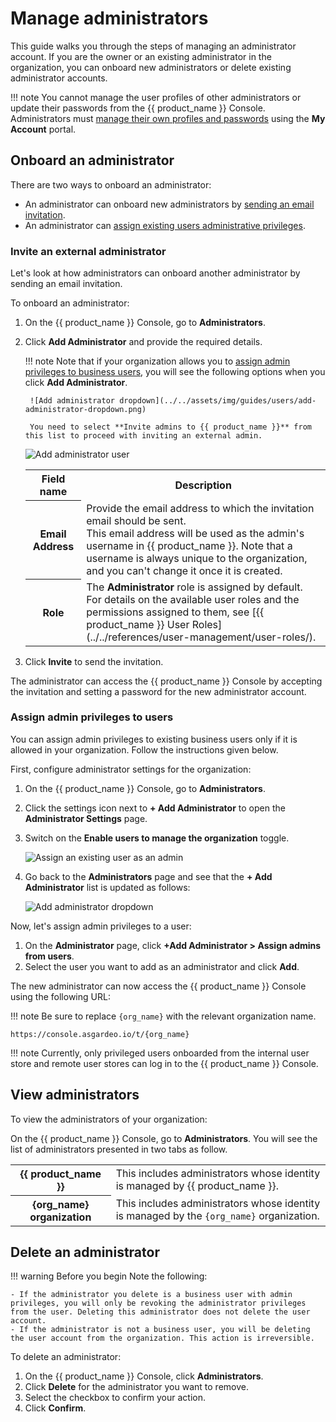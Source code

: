 # Manage administrators

This guide walks you through the steps of managing an administrator account. If you are the owner or an existing administrator in the organization, you can onboard new administrators or delete existing administrator accounts.

!!! note
    You cannot manage the user profiles of other administrators or update their passwords from the {{ product_name }} Console. Administrators must [manage their own profiles and passwords](../../guides/your-asgardeo/asgardeo-self-service/#change-password) using the **My Account** portal.

## Onboard an administrator

There are two ways to onboard an administrator:
- An administrator can onboard new administrators by [sending an email invitation](#invite-an-external-administrator).
- An administrator can [assign existing users administrative privileges](#assign-admin-privileges-to-users).

### Invite an external administrator
Let's look at how administrators can onboard another administrator by sending an email invitation.

To onboard an administrator:

1. On the {{ product_name }} Console, go to **Administrators**.

2. Click **Add Administrator** and provide the required details.

    !!! note
        Note that if your organization allows you to [assign admin privileges to business users](#assign-admin-privileges-to-users), you will see the following options when you click **Add Administrator**.

        ![Add administrator dropdown](../../assets/img/guides/users/add-administrator-dropdown.png)

        You need to select **Invite admins to {{ product_name }}** from this list to proceed with inviting an external admin.

    ![Add administrator user](../../assets/img/guides/users/add-administrator.png)

    <table>
        <tr>
            <th>Field name</th>
            <th>Description</th>
        </tr>
        <tr>
            <th>Email Address</th>
            <td>Provide the email address to which the invitation email should be sent. <br>This email address will be used as the admin's username in {{ product_name }}. Note that a username is always unique to the organization, and you can't change it once it is created.</td>
        </tr>
        <tr>
            <th>Role</th>
            <td>The <b>Administrator</b> role is assigned by default. <br>For details on the available user roles and the permissions assigned to them, see [{{ product_name }} User Roles](../../references/user-management/user-roles/).</td>
        </tr>
    </table>

3. Click **Invite** to send the invitation.


The administrator can access the {{ product_name }} Console by accepting the invitation and setting a password for the new administrator account.

### Assign admin privileges to users

You can assign admin privileges to existing business users only if it is allowed in your organization. Follow the instructions given below.

First, configure administrator settings for the organization:

1. On the {{ product_name }} Console, go to **Administrators**.

2. Click the settings icon next to **+ Add Administrator** to open the **Administrator Settings** page.

3. Switch on the **Enable users to manage the organization** toggle.

    ![Assign an existing user as an admin](../../assets/img/guides/users/enable-users-to-manage-organizations.png)

4. Go back to the **Administrators** page and see that the **+ Add Administrator** list is updated as follows:

    ![Add administrator dropdown](../../assets/img/guides/users/add-administrator-dropdown.png)

Now, let's assign admin privileges to a user:

1. On the **Administrator** page, click **+Add Administrator > Assign admins from users**.
2. Select the user you want to add as an administrator and click **Add**.

The new administrator can now access the {{ product_name }} Console using the following URL:

!!! note
    Be sure to replace `{org_name}` with the relevant organization name.

```
https://console.asgardeo.io/t/{org_name}
```

!!! note
    Currently, only privileged users onboarded from the internal user store and remote user stores can log in to the {{ product_name }} Console.

## View administrators
To view the administrators of your organization:

On the {{ product_name }} Console, go to **Administrators**. You will see the list of administrators presented in two tabs as follow.

<table>
    <tr>
        <th>{{ product_name }}</th>
        <td>This includes administrators whose identity is managed by {{ product_name }}.</td>
    </tr>
    <tr>
        <th>{org_name} organization</th>
        <td>This includes administrators whose identity is managed by the <code>{org_name}</code> organization.</td>
    </tr>
</table>

## Delete an administrator

!!! warning Before you begin
    Note the following:

    - If the administrator you delete is a business user with admin privileges, you will only be revoking the administrator privileges from the user. Deleting this administrator does not delete the user account.
    - If the administrator is not a business user, you will be deleting the user account from the organization. This action is irreversible.

To delete an administrator:

1. On the {{ product_name }} Console, click **Administrators**.
2. Click **Delete** for the administrator you want to remove.
3. Select the checkbox to confirm your action.
4. Click **Confirm**.
